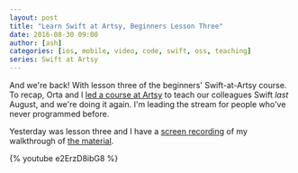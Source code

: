 ```yaml
---
layout: post
title: "Learn Swift at Artsy, Beginners Lesson Three"
date: 2016-08-30 09:00
author: [ash]
categories: [ios, mobile, video, code, swift, oss, teaching]
series: Swift at Artsy
---
```


And we're back! With lesson three of the beginners' Swift-at-Artsy course. To recap, Orta and I [led a course at Artsy][course] to teach our colleagues Swift _last_ August, and we're doing it again. I'm leading the stream for people who've never programmed before.

Yesterday was lesson three and I have a [screen recording][youtube] of my walkthrough of [the material][github]. 

<!-- more -->

{% youtube e2ErzD8ibG8 %}


[course]: https://artsy.github.io/blog/2016/01/26/swift-at-artsy/
[youtube]: https://youtu.be/e2ErzD8ibG8
[github]: https://github.com/artsy/Swift-at-Artsy/tree/master/Beginners/Lesson%20Three
